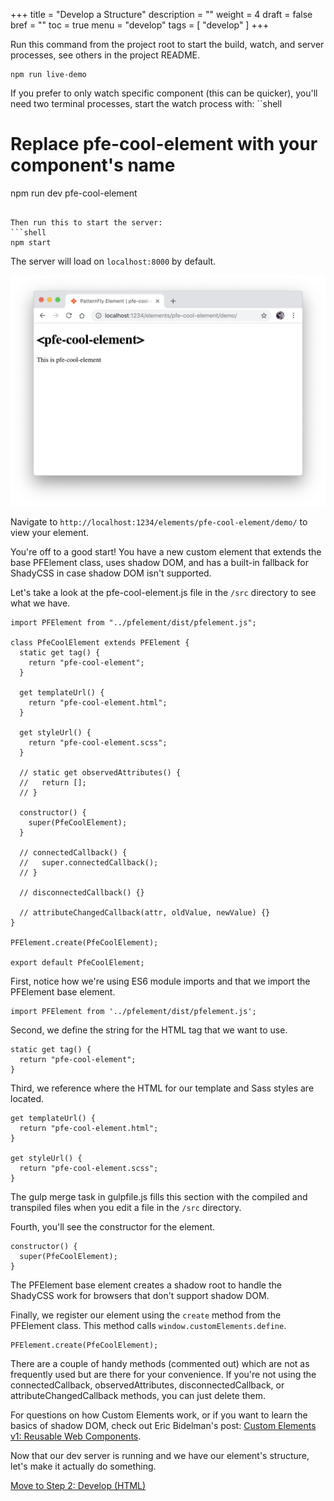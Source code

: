 +++
title = "Develop a Structure"
description = ""
weight = 4
draft = false
bref = ""
toc = true
menu = "develop"
tags = [ "develop" ]
+++

Run this command from the project root to start the build, watch, and server processes, see others in the project README.
```shell
npm run live-demo
```

If you prefer to only watch specific component (this can be quicker), you'll need two terminal processes, start the watch process with:
``shell
# Replace pfe-cool-element with your component's name
npm run dev pfe-cool-element
```

Then run this to start the server:
```shell
npm start
```

The server will load on `localhost:8000` by default.

![npm start command](/pfe-cool-element-start.png)

Navigate to `http://localhost:1234/elements/pfe-cool-element/demo/` to view your element.

You're off to a good start! You have a new custom element that extends the base PFElement class, uses shadow DOM, and has a built-in fallback for ShadyCSS in case shadow DOM isn't supported.

Let's take a look at the pfe-cool-element.js file in the `/src` directory to see what we have.

```
import PFElement from "../pfelement/dist/pfelement.js";

class PfeCoolElement extends PFElement {
  static get tag() {
    return "pfe-cool-element";
  }

  get templateUrl() {
    return "pfe-cool-element.html";
  }

  get styleUrl() {
    return "pfe-cool-element.scss";
  }

  // static get observedAttributes() {
  //   return [];
  // }

  constructor() {
    super(PfeCoolElement);
  }

  // connectedCallback() {
  //   super.connectedCallback();
  // }

  // disconnectedCallback() {}

  // attributeChangedCallback(attr, oldValue, newValue) {}
}

PFElement.create(PfeCoolElement);

export default PfeCoolElement;
```

First, notice how we're using ES6 module imports and that we import the PFElement base element.

```
import PFElement from '../pfelement/dist/pfelement.js';
```

Second, we define the string for the HTML tag that we want to use.

```
static get tag() {
  return "pfe-cool-element";
}
```

Third, we reference where the HTML for our template and Sass styles are located.

```
get templateUrl() {
  return "pfe-cool-element.html";
}

get styleUrl() {
  return "pfe-cool-element.scss";
}
```

The gulp merge task in gulpfile.js fills this section with the compiled and transpiled files when you edit a file in the `/src` directory.

Fourth, you'll see the constructor for the element.

```
constructor() {
  super(PfeCoolElement);
}
```

The PFElement base element creates a shadow root to handle the ShadyCSS work for browsers that don't support shadow DOM.

Finally, we register our element using the `create` method from the PFElement class. This method calls `window.customElements.define`.

```
PFElement.create(PfeCoolElement);
```

There are a couple of handy methods (commented out) which are not as frequently used but are there for your convenience. If you're not using the connectedCallback, observedAttributes, disconnectedCallback, or attributeChangedCallback methods, you can just delete them.

For questions on how Custom Elements work, or if you want to learn the basics of shadow DOM, check out Eric Bidelman's post: [Custom Elements v1: Reusable Web Components](https://developers.google.com/web/fundamentals/web-components/customelements).

Now that our dev server is running and we have our element's structure, let's make it actually do something.

[Move to Step 2: Develop (HTML)](../step-2b)
